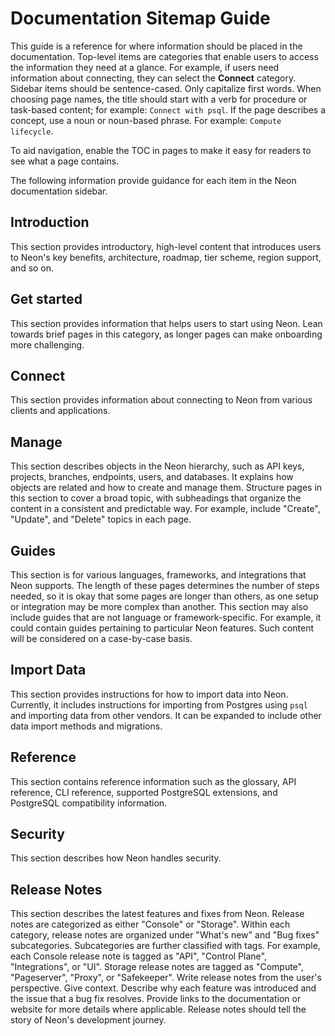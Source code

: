 # Documentation Sitemap Guide

This guide is a reference for where information should be placed in the documentation.
Top-level items are categories that enable users to access the information they need at a glance. For example, if users need information about connecting, they can select the **Connect** category. Sidebar items should be sentence-cased. Only capitalize first words. When choosing page names, the title should start with a verb for procedure or task-based content; for example: `Connect with psql`. If the page describes a concept, use a noun or noun-based phrase. For example: `Compute lifecycle`.

To aid navigation, enable the TOC in pages to make it easy for readers to see what a page contains.

The following information provide guidance for each item in the Neon documentation sidebar.

## Introduction

This section provides introductory, high-level content that introduces users to Neon's key benefits, architecture, roadmap, tier scheme, region support, and so on.

## Get started

This section provides information that helps users to start using Neon. Lean towards brief pages in this category, as longer pages can make onboarding more challenging.

## Connect

This section provides information about connecting to Neon from various clients and applications.

## Manage

This section describes objects in the Neon hierarchy, such as API keys, projects, branches, endpoints, users, and databases. It explains how objects are related and how to create and manage them. Structure pages in this section to cover a broad topic, with subheadings that organize the content in a consistent and predictable way. For example, include "Create", "Update", and "Delete" topics in each page.

## Guides

This section is for various languages, frameworks, and integrations that Neon supports. The length of these pages determines the number of steps needed, so it is okay that some pages are longer than others, as one setup or integration may be more complex than another. This section may also include guides that are not language or framework-specific. For example, it could contain guides pertaining to particular Neon features. Such content will be considered on a case-by-case basis.

## Import Data

This section provides instructions for how to import data into Neon. Currently, it includes instructions for importing from Postgres using `psql` and importing data from other vendors. It can be expanded to include other data import methods and migrations.

## Reference

This section contains reference information such as the glossary, API reference, CLI reference, supported PostgreSQL extensions, and PostgreSQL compatibility information.

## Security

This section describes how Neon handles security.

## Release Notes

This section describes the latest features and fixes from Neon. Release notes are categorized as either "Console" or "Storage". Within each category, release notes are organized under "What's new" and "Bug fixes" subcategories. Subcategories are further classified with tags. For example, each Console release note is tagged as "API", "Control Plane", "Integrations", or "UI". Storage release notes are tagged as "Compute", "Pageserver", "Proxy", or "Safekeeper". Write release notes from the user's perspective. Give context. Describe why each feature was introduced and the issue that a bug fix resolves. Provide links to the documentation or website for more details where applicable. Release notes should tell the story of Neon's development journey.
